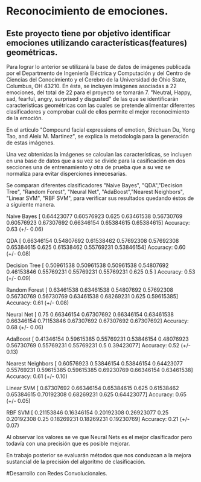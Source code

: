 # Reconocimiento de emociones.

## Este proyecto tiene por objetivo identificar emociones utilizando características(features) geométricas.

Para lograr lo anterior se utilizará la base de datos de imágenes publicada por el Departmento de Ingeniería Eléctrica y Computación y del Centro de Ciencias del Conocimiento y el Cerebro de la Universidad de Ohio State, Columbus, OH 43210.
En ésta, se incluyen imágenes asociadas a 22 emociones, del total de 22 para el proyecto se tomarán 7. "Neutral, Happy, sad, fearful, angry, surprised y disgusted" de las que se identificarán caracteristicas geométricas con las cuales se pretende alimentar diferentes clasificadores y comprobar cuál de ellos permite el mejor reconocimiento de la emoción.

En el artículo "Compound facial expressions of emotion, Shichuan Du, Yong Tao, and Aleix M. Martinez", se explica la metodología para la generación de estas imágenes.

Una vez obtenidas la imágenes se calculan las características, se incluyen en una base de datos que a su vez se divide para la casificación en dos secciones una de entrenamiento y otra de prueba que a su vez se normaliza para evitar disperciones innecesarias.

Se comparan diferentes clasificadores "Naive Bayes", "QDA","Decision Tree", "Random Forest", "Neural Net", "AdaBoost","Nearest Neighbors", "Linear SVM", "RBF SVM", para verificar sus resultados quedando éstos de a siguiente manera.

Naive Bayes
[ 0.64423077  0.60576923  0.625       0.63461538  0.56730769  0.60576923
  0.67307692  0.66346154  0.65384615  0.65384615]
Accuracy: 0.63 (+/- 0.06)

QDA
[ 0.66346154  0.54807692  0.61538462  0.57692308  0.57692308  0.65384615
  0.625       0.61538462  0.55769231  0.53846154]
Accuracy: 0.60 (+/- 0.08)

Decision Tree
[ 0.50961538  0.50961538  0.50961538  0.54807692  0.46153846  0.55769231
  0.55769231  0.55769231  0.625       0.5       ]
Accuracy: 0.53 (+/- 0.09)

Random Forest
[ 0.63461538  0.63461538  0.54807692  0.57692308  0.56730769  0.56730769
  0.63461538  0.68269231  0.625       0.59615385]
Accuracy: 0.61 (+/- 0.08)

Neural Net
[ 0.75        0.66346154  0.67307692  0.66346154  0.63461538  0.66346154
  0.71153846  0.67307692  0.67307692  0.67307692]
Accuracy: 0.68 (+/- 0.06)

AdaBoost
[ 0.41346154  0.59615385  0.55769231  0.53846154  0.48076923  0.56730769
  0.55769231  0.55769231  0.5         0.39423077]
Accuracy: 0.52 (+/- 0.13)

Nearest Neighbors
[ 0.60576923  0.53846154  0.53846154  0.64423077  0.55769231  0.59615385
  0.59615385  0.69230769  0.66346154  0.63461538]
Accuracy: 0.61 (+/- 0.10)

Linear SVM
[ 0.67307692  0.66346154  0.65384615  0.625       0.61538462  0.65384615
  0.70192308  0.68269231  0.625       0.64423077]
Accuracy: 0.65 (+/- 0.05)

RBF SVM
[ 0.21153846  0.16346154  0.20192308  0.26923077  0.25        0.20192308
  0.25        0.18269231  0.18269231  0.19230769]
Accuracy: 0.21 (+/- 0.07)

Al observar los valores se ve que Neural Nets es el mejor clasificador pero todavía con una precisión que es posible mejorar.

En trabajo posterior se evaluarán métodos que nos conduzcan a la mejora sustancial de la precisión del algorítmo de clasificación.

#Desarrollo con Redes Convolucionales.

